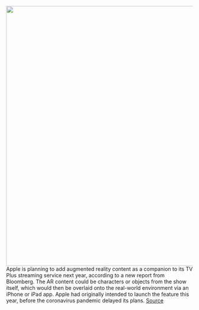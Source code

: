 <img src='https://cdn.vox-cdn.com/thumbor/NryYMqDPhTS5PXiI53vMKBti08Y=/0x0:1920x1080/1200x800/filters:focal(807x387:1113x693)/cdn.vox-cdn.com/uploads/chorus_image/image/67296338/AppleTVPlusThumb_YT.0.jpg' width='700px' /><br/>
Apple is planning to add augmented reality content as a companion to its TV Plus streaming service next year, according to a new report from Bloomberg. The AR content could be characters or objects from the show itself, which would then be overlaid onto the real-world environment via an iPhone or iPad app. Apple had originally intended to launch the feature this year, before the coronavirus pandemic delayed its plans.
<a href='https://www.theverge.com/2020/8/26/21402314/apple-augmented-reality-tv-plus-tie-in-companion-content-subscribers'> Source <a/>